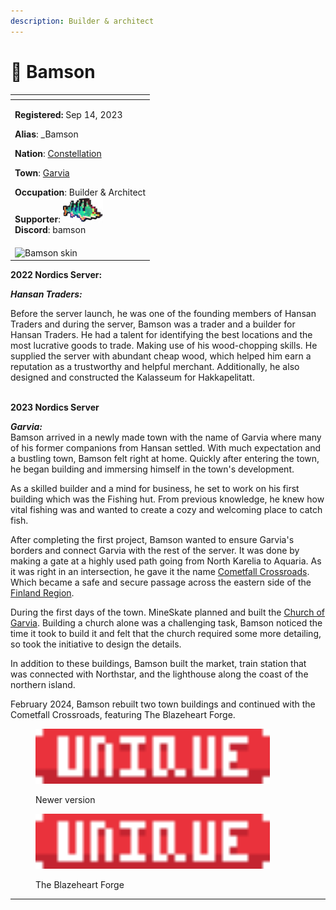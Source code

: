 ```yaml
---
description: Builder & architect
---
```


# 👤 Bamson

<table data-view="cards" data-full-width="false"><thead><tr><th></th></tr></thead><tbody><tr><td><p><strong>Registered:</strong> Sep 14, 2023</p><p><strong>Alias</strong>: _Bamson</p><p><strong>Nation</strong>: <a href="../nations/present-nations/constellation.md">Constellation</a></p><p><strong>Town</strong>: <a href="../towns/garvia/">Garvia</a></p><p><strong>Occupation</strong>: Builder &#x26; Architect<br><strong>Supporter</strong>: <img src="../../../.gitbook/assets/image (1) (1).png" alt="" data-size="line"><br><strong>Discord</strong>: bamson</p></td></tr><tr><td><img src="../../../.gitbook/assets/_Bamson-skin.png" alt="Bamson skin" data-size="original"></td></tr></tbody></table>

**2022 Nordics Server:**

_**Hansan Traders:**_

Before the server launch, he was one of the founding members of Hansan Traders and during the server, Bamson was a trader and a builder for Hansan Traders. He had a talent for identifying the best locations and the most lucrative goods to trade. Making use of his wood-chopping skills. He supplied the server with abundant cheap wood, which helped him earn a reputation as a trustworthy and helpful merchant. Additionally, he also designed and constructed the Kalasseum for Hakkapelitatt.

\
**2023 Nordics Server**

_**Garvia:**_\
Bamson arrived in a newly made town with the name of Garvia where many of his former companions from Hansan settled. With much expectation and a bustling town, Bamson felt right at home. Quickly after entering the town, he began building and immersing himself in the town's development.

As a skilled builder and a mind for business, he set to work on his first building which was the Fishing hut. From previous knowledge, he knew how vital fishing was and wanted to create a cozy and welcoming place to catch fish.

After completing the first project, Bamson wanted to ensure Garvia's borders and connect Garvia with the rest of the server. It was done by making a gate at a highly used path going from North Karelia to Aquaria. As it was right in an intersection, he gave it the name [Cometfall Crossroads](../towns/garvia/cometfall-crossroads.md). Which became a safe and secure passage across the eastern side of the [Finland Region](../towns/finland-region/).

During the first days of the town. MineSkate planned and built the [Church of Garvia](../towns/garvia/church-of-garvia.md). Building a church alone was a challenging task, Bamson noticed the time it took to build it and felt that the church required some more detailing, so took the initiative to design the details.

In addition to these buildings, Bamson built the market, train station that was connected with Northstar, and the lighthouse along the coast of the northern island.

February 2024, Bamson rebuilt two town buildings and continued with the Cometfall Crossroads, featuring The Blazeheart Forge.

<figure><img src="../../../.gitbook/assets/image (3).png" alt="" width="375"><figcaption><p>Newer version</p></figcaption></figure>

<figure><img src="../../../.gitbook/assets/image (4).png" alt="" width="375"><figcaption><p>The Blazeheart Forge</p></figcaption></figure>

***
